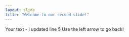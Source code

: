 ```yaml
---
layout: slide
title: "Welcome to our second slide!"
---
```

Your text - I updated line 5
Use the left arrow to go back!
